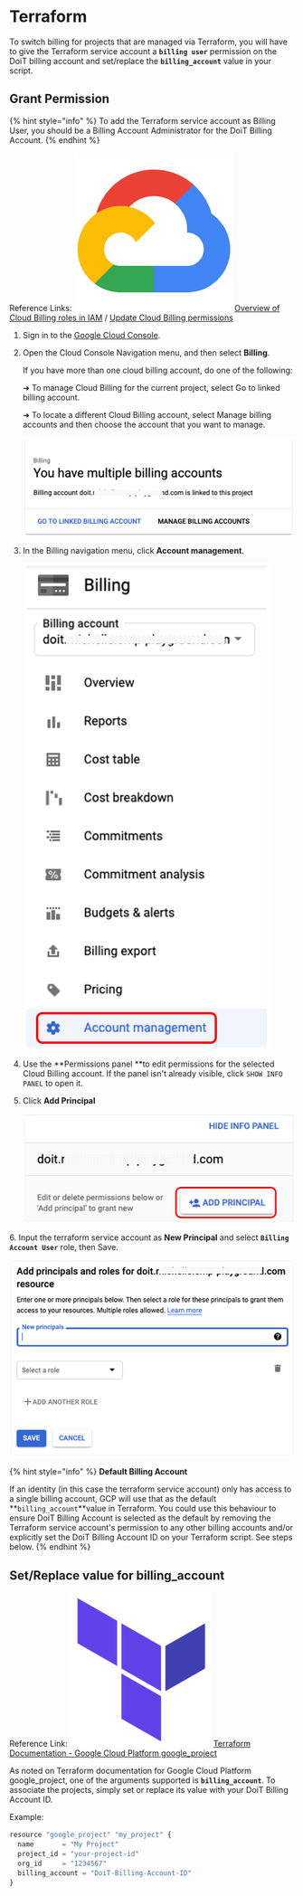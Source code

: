 # Terraform

To switch billing for projects that are managed via Terraform, you will have to give the Terraform service account a **`billing user`** permission on the DoiT billing account and set/replace the **`billing_account`** value in your script.

## Grant Permission

{% hint style="info" %}
To add the Terraform service account as Billing User, you should be a Billing Account Administrator for the DoiT Billing Account.
{% endhint %}

Reference Links:  ![](<../../.gitbook/assets/image (49).png>) [Overview of Cloud Billing roles in IAM](https://cloud.google.com/billing/docs/how-to/billing-access#overview-of-cloud-billing-roles-in-cloud-iam) /  [Update Cloud Billing permissions](https://cloud.google.com/billing/docs/how-to/billing-access#update-cloud-billing-permissions)

1. Sign in to the [Google Cloud Console](https://console.cloud.google.com/?\_ga=2.46935335.1241116962.1634885894-310662435.1627993656).
2.  Open the Cloud Console Navigation menu, and then select **Billing**.

    If you have more than one cloud billing account, do one of the following:

    ➜ To manage Cloud Billing for the current project, select Go to linked billing account.&#x20;

    ➜ To locate a different Cloud Billing account, select Manage billing accounts and then choose the account that you want to manage.&#x20;

    ![](<../../.gitbook/assets/image (91).png>)


3.  In the Billing navigation menu, click **Account management**.

    ![](<../../.gitbook/assets/image (22).png>)
4. Use the **Permissions panel **to edit permissions for the selected Cloud Billing account. If the panel isn't already visible, click `SHOW INFO PANEL` to open it.
5.  Click **Add Principal**

    ![](<../../.gitbook/assets/image (14).png>)

6\. Input the terraform service account as **New Principal** and select **`Billing Account User`** role, then Save.

![](<../../.gitbook/assets/image (32).png>)



{% hint style="info" %}
**Default Billing Account**

If an identity (in this case the terraform service account) only has access to a single billing account, GCP will use that as the default **`billing_account`**value in Terraform. You could use this behaviour to ensure DoiT Billing Account is selected as the default by removing the Terraform service account's permission to any other billing accounts and/or explicitly set the DoiT Billing Account ID on your Terraform script. See steps below.&#x20;
{% endhint %}

## Set/Replace value for billing\_account&#x20;

Reference Link: ![](<../../.gitbook/assets/image (42).png>) [Terraform Documentation - Google Cloud Platform google\_project](https://registry.terraform.io/providers/hashicorp/google/latest/docs/resources/google\_project#billing\_account)

As noted on Terraform documentation for Google Cloud Platform google\_project, one of the arguments supported is **`billing_account`**. To associate the projects, simply set or replace its value with your DoiT Billing Account ID.&#x20;

Example:

```javascript
resource "google_project" "my_project" {
  name       = "My Project"
  project_id = "your-project-id"
  org_id     = "1234567"
  billing_account = "DoiT-Billing-Account-ID"
}
```

##
